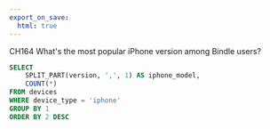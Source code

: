 ```yaml
---
export_on_save:
  html: true
---
```


CH164
What's the most popular iPhone version among Bindle users?

```sql
SELECT
	SPLIT_PART(version, ',', 1) AS iphone_model,
	COUNT(*)
FROM devices
WHERE device_type = 'iphone'
GROUP BY 1
ORDER BY 2 DESC
```